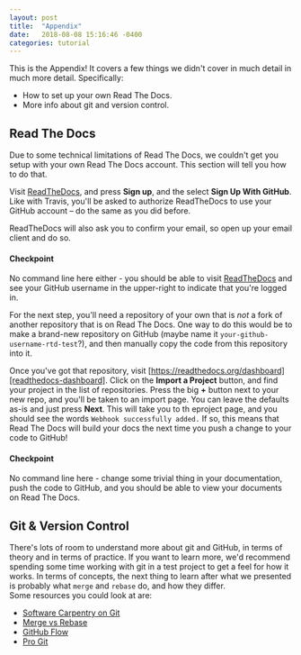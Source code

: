 ```yaml
---
layout: post
title:  "Appendix"
date:   2018-08-08 15:16:46 -0400
categories: tutorial
---
```

This is the Appendix!  It covers a few things we didn't cover in much detail in much more detail.  Specifically:

- How to set up your own Read The Docs.
- More info about git and version control.

## Read The Docs

Due to some technical limitations of Read The Docs, we couldn't get you setup with your own Read The Docs account.  This section will tell you how to do that.

Visit [ReadTheDocs][readthedocs-main], and press **Sign up**, and the select **Sign Up With GitHub**.  Like with Travis, you'll be asked to authorize ReadTheDocs to use your GitHub account – do the same as you did before.

ReadTheDocs will also ask you to confirm your email, so open up your email client and do so.

#### Checkpoint
No command line here either - you should be able to visit [ReadTheDocs][readthedocs-main] and see your GitHub username in the upper-right to indicate that you're logged in.

For the next step, you'll need a repository of your own that is _not_ a fork of another repository that is on Read The Docs.  One way to do this would be to make a brand-new repository on GitHub (maybe name it `your-github-username-rtd-test`?), and then manually copy the code from this repository into it.

Once you've got that repository, visit [https://readthedocs.org/dashboard][readthedocs-dashboard].  Click on the **Import a Project** button, and find your project in the list of repositories.  Press the big **+** button next to your new repo, and you'll be taken to an import page.  You can leave the defaults as-is and just press **Next**.  This will take you to th eproject page, and you should see the words `Webhook successfully added.`  If so, this means that Read The Docs will build your docs the next time you push a change to your code to GitHub!

#### Checkpoint
No command line here - change some trivial thing in your documentation, push the code to GitHub, and you should be able to view your documents on Read The Docs.


## Git & Version Control

There's lots of room to understand more about git and GitHub, in terms of theory and in terms of practice.  If you want to learn more, we'd recommend spending some time working with git in a test project to get a feel for how it works.  In terms of concepts, the next thing to learn after what we presented is probably what `merge` and `rebase` do, and how they differ.  
Some resources you could look at are:
- [Software Carpentry on Git][swc-git]
- [Merge vs Rebase][merge-vs-rebase]
- [GitHub Flow][gh-flow]
- [Pro Git][pro-git]


[readthedocs-main]: https://readthedocs.org
[readthedocs-dashboard]: https://readthedocs.org/dashboard
[swc-git]: http://swcarpentry.github.io/git-novice/
[merge-vs-rebase]: https://hackernoon.com/git-merge-vs-rebase-whats-the-diff-76413c117333
[gh-flow]: https://guides.github.com/introduction/flow/
[pro-git]: https://git-scm.com/book/en/v2
